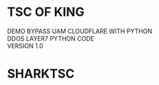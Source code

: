 # TSC OF KING
DEMO BYPASS UAM CLOUDFLARE WITH PYTHON \
DDOS LAYER7 PYTHON CODE \
VERSION 1.0 
# SHARKTSC
